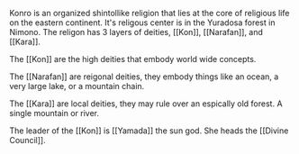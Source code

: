 Konro is an organized shintollike religion that lies at the core of religious life on the eastern continent. It's religous center is in the Yuradosa forest in Nimono. The religon has 3 layers of deities, [[Kon]],  [[Narafan]], and [[Kara]].

The [[Kon]] are the high deities that embody world wide concepts.

The [[Narafan]] are reigonal deities, they embody things like an ocean, a very large lake, or a mountain chain.

The [[Kara]] are local deities, they may rule over an espically old forest. A single mountain or river. 

The leader of the [[Kon]] is [[Yamada]] the sun god. She heads the [[Divine Council]].
